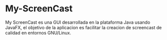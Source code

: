 # My-ScreenCast
My ScreenCast es una GUI desarrollada en la plataforma Java usando JavaFX, el objetivo de la aplicacion es facilitar la creacion de screencast de calidad en entornos GNU/Linux.
